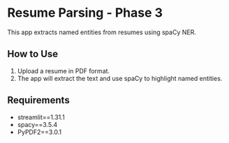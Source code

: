 # Resume Parsing - Phase 3

This app extracts named entities from resumes using spaCy NER.

## How to Use

1. Upload a resume in PDF format.
2. The app will extract the text and use spaCy to highlight named entities.

## Requirements

- streamlit==1.31.1
- spacy==3.5.4
- PyPDF2==3.0.1